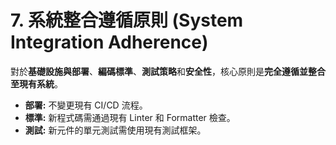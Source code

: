 # 7\. 系統整合遵循原則 (System Integration Adherence)

對於**基礎設施與部署**、**編碼標準**、**測試策略**和**安全性**，核心原則是**完全遵循並整合至現有系統**。

  * **部署:** 不變更現有 CI/CD 流程。
  * **標準:** 新程式碼需通過現有 Linter 和 Formatter 檢查。
  * **測試:** 新元件的單元測試需使用現有測試框架。

<!-- end list -->


